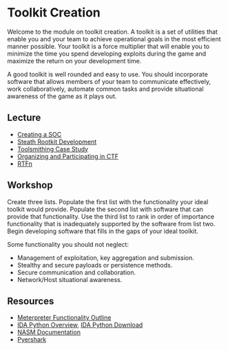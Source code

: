 # Toolkit Creation

Welcome to the module on toolkit creation. A toolkit is a set of utilities that enable you and your  team to achieve operational goals in the most efficient manner possible. Your toolkit is a force multiplier that will enable you to minimize the time you spend developing exploits during the game and maximize the return on your development time.

A good toolkit is well rounded and easy to use. You should incorporate software that allows members of your team to communicate effectively, work collaboratively, automate common tasks and provide situational awareness of the game as it plays out.

## Lecture

* [Creating a SOC](http://www.youtube.com/watch?v=ZlOMmycpusw)
* [Steath Rootkit Development](http://www.youtube.com/watch?v=gKUleWyfut0)
* [Toolsmithing Case Study](http://www.youtube.com/watch?v=ssULDwD43TM)
* [Organizing and Participating in CTF](http://www.nps.edu/video/portal/Video.aspx?enc=Fvcj9jTKwtwcxg2Wgv3NOEGEdfe6jktD)
* [RTFn ](http://www.youtube.com/watch?v=Xe6y-mOOVX0)

##  Workshop
Create three lists. Populate the first list with the functionality your ideal toolkit would provide. Populate the second list with software that can provide that functionality. Use the third list to rank in order of importance functionality that is inadequately supported by the software from list two. Begin developing software that fills in the gaps of your ideal toolkit.

Some functionality you should not neglect:
* Management of exploitation, key aggregation and submission.
* Stealthy and secure payloads or persistence methods.
* Secure communication and collaboration.
* Network/Host situational awareness.

## Resources
* [Meterpreter Functionality Outline](http://www.nologin.org/Downloads/Papers/meterpreter.pdf)
* [IDA Python Overview](http://www.offensivecomputing.net/papers/IDAPythonIntro.pdf), [IDA Python Download](https://code.google.com/p/idapython/)
* [NASM Documentation](http://www.nasm.us/xdoc/2.11/html/nasmdoc2.html)
* [Pyershark](https://code.google.com/p/pyreshark/)

